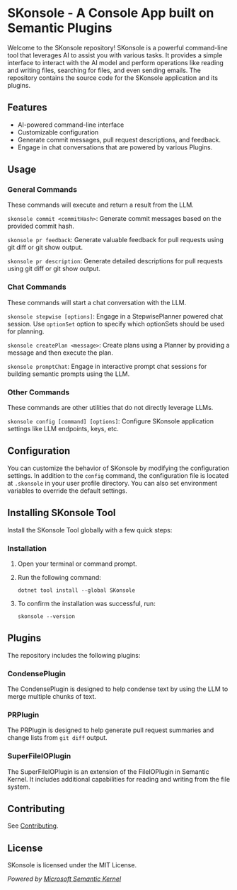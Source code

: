 # SKonsole - A Console App built on Semantic Plugins
Welcome to the SKonsole repository! SKonsole is a powerful command-line tool that leverages AI to assist you with various tasks. It provides a simple interface to interact with the AI model and perform operations like reading and writing files, searching for files, and even sending emails. The repository contains the source code for the SKonsole application and its plugins.

## Features

- AI-powered command-line interface
- Customizable configuration
- Generate commit messages, pull request descriptions, and feedback.
- Engage in chat conversations that are powered by various Plugins.

## Usage

### General Commands

These commands will execute and return a result from the LLM.

`skonsole commit <commitHash>`: Generate commit messages based on the provided commit hash.

`skonsole pr feedback`: Generate valuable feedback for pull requests using git diff or git show output.

`skonsole pr description`: Generate detailed descriptions for pull requests using git diff or git show output.

### Chat Commands

These commands will start a chat conversation with the LLM.

`skonsole stepwise [options]`: Engage in a StepwisePlanner powered chat session. Use `optionSet` option to specify which optionSets should be used for planning.

`skonsole createPlan <message>`: Create plans using a Planner by providing a message and then execute the plan.

`skonsole promptChat`: Engage in interactive prompt chat sessions for building semantic prompts using the LLM.

### Other Commands

These commands are other utilities that do not directly leverage LLMs.

`skonsole config [command] [options]`: Configure SKonsole application settings like LLM endpoints, keys, etc.

## Configuration

You can customize the behavior of SKonsole by modifying the configuration settings. In addition to the `config` command, the configuration file is located at `.skonsole` in your user profile directory. You can also set environment variables to override the default settings.

## Installing SKonsole Tool

Install the SKonsole Tool globally with a few quick steps:
### Installation

1. Open your terminal or command prompt.
2. Run the following command:

   ```shell
   dotnet tool install --global SKonsole
   ```
3. To confirm the installation was successful, run:
   ```shell
   skonsole --version
   ```

## Plugins

The repository includes the following plugins:

### CondensePlugin

The CondensePlugin is designed to help condense text by using the LLM to merge multiple chunks of text.

### PRPlugin

The PRPlugin is designed to help generate pull request summaries and change lists from `git diff` output.

### SuperFileIOPlugin

The SuperFileIOPlugin is an extension of the FileIOPlugin in Semantic Kernel. It includes additional capabilities for reading and writing from the file system.


## Contributing
See [Contributing](CONTRIBUTING.md).

## License

SKonsole is licensed under the MIT License.

*Powered by [Microsoft Semantic Kernel](https://github.com/microsoft/semantic-kernel)*